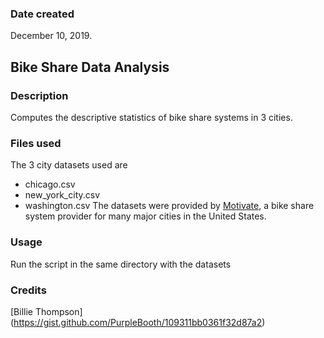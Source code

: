 ### Date created
December 10, 2019.

## Bike Share Data Analysis

### Description
Computes the descriptive statistics of bike share systems in 3 cities.

### Files used
The 3 city datasets used are
- chicago.csv
- new_york_city.csv
- washington.csv
The datasets were provided by [Motivate](https://www.motivateco.com/), a bike share system provider for many major cities in the United States.

### Usage
Run the script in the same directory with the datasets

### Credits
[Billie Thompson] (https://gist.github.com/PurpleBooth/109311bb0361f32d87a2)
